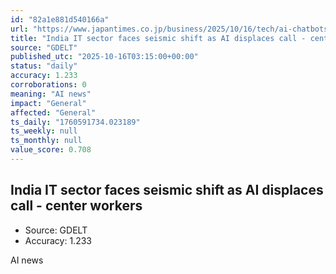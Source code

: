 ```yaml
---
id: "82a1e881d540166a"
url: "https://www.japantimes.co.jp/business/2025/10/16/tech/ai-chatbots-india-call-center/"
title: "India IT sector faces seismic shift as AI displaces call - center workers"
source: "GDELT"
published_utc: "2025-10-16T03:15:00+00:00"
status: "daily"
accuracy: 1.233
corroborations: 0
meaning: "AI news"
impact: "General"
affected: "General"
ts_daily: "1760591734.023189"
ts_weekly: null
ts_monthly: null
value_score: 0.708
---
```

## India IT sector faces seismic shift as AI displaces call - center workers

- Source: GDELT
- Accuracy: 1.233

AI news

